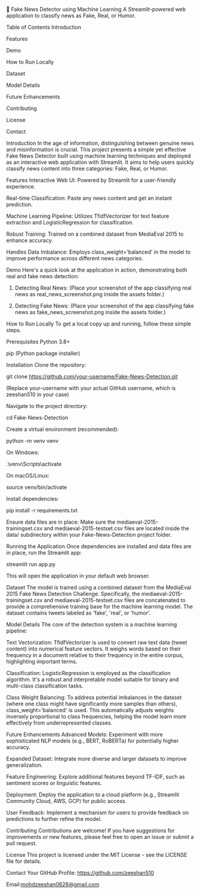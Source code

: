 📰 Fake News Detector using Machine Learning
A Streamlit-powered web application to classify news as Fake, Real, or Humor.

Table of Contents
Introduction

Features

Demo

How to Run Locally

Dataset

Model Details

Future Enhancements

Contributing

License

Contact

Introduction
In the age of information, distinguishing between genuine news and misinformation is crucial. This project presents a simple yet effective Fake News Detector built using machine learning techniques and deployed as an interactive web application with Streamlit. It aims to help users quickly classify news content into three categories: Fake, Real, or Humor.

Features
Interactive Web UI: Powered by Streamlit for a user-friendly experience.

Real-time Classification: Paste any news content and get an instant prediction.

Machine Learning Pipeline: Utilizes TfidfVectorizer for text feature extraction and LogisticRegression for classification.

Robust Training: Trained on a combined dataset from MediaEval 2015 to enhance accuracy.

Handles Data Imbalance: Employs class_weight='balanced' in the model to improve performance across different news categories.

Demo
Here's a quick look at the application in action, demonstrating both real and fake news detection:

1. Detecting Real News:
(Place your screenshot of the app classifying real news as real_news_screenshot.png inside the assets folder.)

2. Detecting Fake News:
(Place your screenshot of the app classifying fake news as fake_news_screenshot.png inside the assets folder.)

How to Run Locally
To get a local copy up and running, follow these simple steps.

Prerequisites
Python 3.8+

pip (Python package installer)

Installation
Clone the repository:

git clone https://github.com/your-username/Fake-News-Detection.git

(Replace your-username with your actual GitHub username, which is zeeshan510 in your case)

Navigate to the project directory:

cd Fake-News-Detection

Create a virtual environment (recommended):

python -m venv venv

On Windows:

.\venv\Scripts\activate

On macOS/Linux:

source venv/bin/activate

Install dependencies:

pip install -r requirements.txt

Ensure data files are in place:
Make sure the mediaeval-2015-trainingset.csv and mediaeval-2015-testset.csv files are located inside the data/ subdirectory within your Fake-News-Detection project folder.

Running the Application
Once dependencies are installed and data files are in place, run the Streamlit app:

streamlit run app.py

This will open the application in your default web browser.

Dataset
The model is trained using a combined dataset from the MediaEval 2015 Fake News Detection Challenge. Specifically, the mediaeval-2015-trainingset.csv and mediaeval-2015-testset.csv files are concatenated to provide a comprehensive training base for the machine learning model. The dataset contains tweets labeled as 'fake', 'real', or 'humor'.

Model Details
The core of the detection system is a machine learning pipeline:

Text Vectorization: TfidfVectorizer is used to convert raw text data (tweet content) into numerical feature vectors. It weighs words based on their frequency in a document relative to their frequency in the entire corpus, highlighting important terms.

Classification: LogisticRegression is employed as the classification algorithm. It's a robust and interpretable model suitable for binary and multi-class classification tasks.

Class Weight Balancing: To address potential imbalances in the dataset (where one class might have significantly more samples than others), class_weight='balanced' is used. This automatically adjusts weights inversely proportional to class frequencies, helping the model learn more effectively from underrepresented classes.

Future Enhancements
Advanced Models: Experiment with more sophisticated NLP models (e.g., BERT, RoBERTa) for potentially higher accuracy.

Expanded Dataset: Integrate more diverse and larger datasets to improve generalization.

Feature Engineering: Explore additional features beyond TF-IDF, such as sentiment scores or linguistic features.

Deployment: Deploy the application to a cloud platform (e.g., Streamlit Community Cloud, AWS, GCP) for public access.

User Feedback: Implement a mechanism for users to provide feedback on predictions to further refine the model.

Contributing
Contributions are welcome! If you have suggestions for improvements or new features, please feel free to open an issue or submit a pull request.

License
This project is licensed under the MIT License - see the LICENSE file for details.

Contact
Your GitHub Profile: https://github.com/zeeshan510

Email:mohdzeeshan0626@gmail.com
